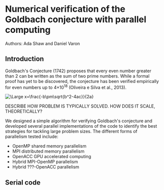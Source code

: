 # Numerical verification of the Goldbach conjecture with parallel computing
Authors: Ada Shaw and Daniel Varon

## Introduction
Goldbach's Conjecture (1742) proposes that every even number greater than 2 can be written as the sum of two prime numbers. While a formal proof has yet to be discovered, the conjecture has been verified empirically for even numbers up to 4&times;10<sup>18</sup> (Oliveira e Silva et al., 2013).

<img src="https://latex.codecogs.com/svg.latex?\Large&space;x=\frac{-b\pm\sqrt{b^2-4ac}}{2a}" title="\Large x=\frac{-b\pm\sqrt{b^2-4ac}}{2a}" />


DESCRIBE HOW PROBLEM IS TYPICALLY SOLVED. HOW DOES IT SCALE, THEORETICALLY?

We designed a simple algorithm for verifying Goldbach's conjecture and developed several parallel implementations of the code to identify the best strategies for tackling large problem sizes. The different forms of parallelism tested include:

  * OpenMP shared memory parallelism
  * MPI distributed memory parallelism
  * OpenACC GPU accelerated computing
  * Hybrid MPI-OpenMP parallelism
  * Hybrid ???-OpenACC parallelism

## Serial code
